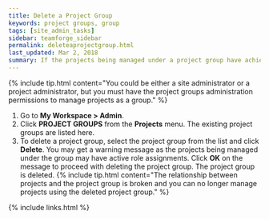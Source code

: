 ```yaml
---
title: Delete a Project Group
keywords: project groups, group
tags: [site_admin_tasks]
sidebar: teamforge_sidebar
permalink: deleteaprojectgroup.html
last_updated: Mar 2, 2018
summary: If the projects being managed under a project group have achieved their targets you may not need the project group anymore. You can delete a project group in Digital.ai TeamForge. You must have the administrator permissions for project groups.
---
```

{% include tip.html content="You could be either a site administrator or a project administrator, but you must have the project groups administration permissions to manage projects as a group." %}
1. Go to **My Workspace > Admin**.
2. Click **PROJECT GROUPS** from the **Projects** menu.
   The existing project groups are listed here.
3. To delete a project group, select the project group from the list and click **Delete**. You may get a warning message as the projects being managed under the group may have active role assignments. Click **OK** on the message to proceed with deleting the project group.
   The project group is deleted.
   {% include tip.html content="The relationship between projects and the project group is broken and you can no longer manage projects using the deleted project group." %}

{% include links.html %}